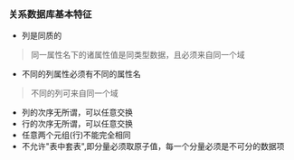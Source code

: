 ### 关系数据库基本特征

- 列是同质的
>同一属性名下的诸属性值是同类型数据，且必须来自同一个域
- 不同的列属性必须有不同的属性名
>不同的列可来自同一个域
- 列的次序无所谓，可以任意交换
- 行的次序无所谓，可以任意交换
- 任意两个元组(行)不能完全相同
- 不允许"表中套表",即分量必须取原子值，每一个分量必须是不可分的数据项
